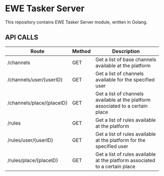 # EWE Tasker Server

This repository contains EWE Tasker Server module, written in Golang.

## API CALLS

| Route | Method | Description |
|---|---|---|
| /channels  | GET  | Get a list of base channels available at the platform  |
| /channels/user/{userID}  | GET  |  Get a list of channels available for the specified user |
| /channels/place/{placeID}  | GET  | Get a list of channels available at the platform associated to a certain place |
| /rules  | GET  | Get a list of rules available at the platform  |
| /rules/user/{userID}  | GET  | Get a list of rules available at the platform for the specified user |
| /rules/place/{placeID}  | GET  | Get a list of rules available at the platform associated to a certain place |
